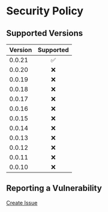 # Security Policy

## Supported Versions

| Version | Supported          |
| :------ | :----------------: |
| 0.0.21  | :white_check_mark: |
| 0.0.20  | :x:                |
| 0.0.19  | :x:                |
| 0.0.18  | :x:                |
| 0.0.17  | :x:                |
| 0.0.16  | :x:                |
| 0.0.15  | :x:                |
| 0.0.14  | :x:                |
| 0.0.13  | :x:                |
| 0.0.12  | :x:                |
| 0.0.11  | :x:                |
| 0.0.10  | :x:                |

## Reporting a Vulnerability

[Create Issue](https://github.com/gregoranders/nodejs-create-release/issues/new?labels=bug&template=bug_report.md&title=Security+Issue)
